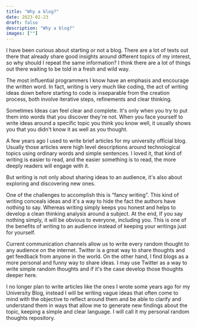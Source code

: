 ```yaml
---
title: "Why a blog?"
date: 2023-02-23
draft: false
description: "Why a blog?"
images: [""]
---
```

I have been curious about starting or not a blog. There are a lot of texts out there that already share good insights around different topics of my interest, so why should I repeat the same information? I think there are a lot of things out there waiting to be told in a fresh and wild way.

The most influential programmers I know have an emphasis and encourage the written word. In fact, writing is very much like coding, the act of writing ideas down before starting to code is inseparable from the creation process, both involve iterative steps, refinements and clear thinking.

Sometimes Ideas can feel clear and complete. It's only when you try to put them into words that you discover they're not. When you face yourself to write ideas around a specific topic you think you know well, it usually shows you that you didn't know it as well as you thought. 

A few years ago I used to write brief articles for my university official blog. Usually those articles were high level descriptions around  technological topics using ordinary words and simple sentences. I loved it, that kind of writing is easier to read, and the easier something is to read, the more deeply readers will engage with it.

But writing is not only about sharing ideas to an audience, it's also about  exploring and discovering new ones.

One of the challenges to accomplish this is “fancy writing”. This kind of writing conceals ideas and it's a way to hide the fact the authors have nothing to say. Whereas writing simply keeps you honest and helps to develop a clean thinking analysis around a subject. At the end, If you say nothing simply, it will be obvious to everyone, including you. This is one of the benefits of writing to an audience instead of keeping your writings just for yourself. 

Current communication channels allow us to write every random thought to any audience on the internet. Twitter is a great way to share thoughts and get feedback from anyone in the world. On the other hand, I find blogs as a more personal and funny way to share ideas. I may use Twitter as a way to write simple random thoughts and if it's the case develop those  thoughts deeper here.

I no longer plan to write articles like the ones I wrote some years ago for my University Blog, instead I will be writing vague ideas that often come to mind with the objective to reflect around them and be able to clarify and understand them in ways that allow me to generate new findings about the topic, keeping a simple and clear language. I will call it my personal random thoughts repository.

